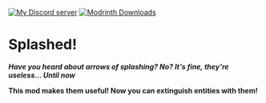 <a href='https://discord.com/invite/hGxQgrYTD3' target="_blank"><img alt='My Discord server' src='https://img.shields.io/discord/1117988777705623602?style=for-the-badge&logo=discord&label=My%20Discord%20Server&labelColor=black&color=0037FF'/></a>
<a href='https://modrinth.com/mod/splashed' target="_blank"><img alt='Modrinth Downloads' src='https://img.shields.io/modrinth/dt/uCquWyFg?style=for-the-badge&logo=modrinth&label=Modrinth%20downloads&labelColor=black&color=0037FF'/></a>

# Splashed!

**_Have you heard about arrows of splashing? No? It's fine, they're useless... Until now_**

**This mod makes them useful! Now you can extinguish entities with them!**
